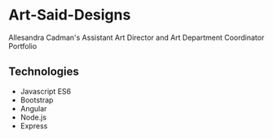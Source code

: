 # Art-Said-Designs
Allesandra Cadman's Assistant Art Director and Art Department Coordinator Portfolio

## Technologies
- Javascript ES6
- Bootstrap
- Angular
- Node.js
- Express
